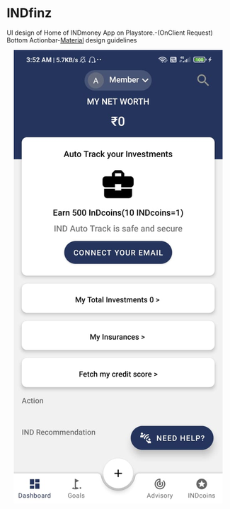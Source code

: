 # INDfinz
UI design of Home of INDmoney App on Playstore.-(OnClient Request)\
Bottom Actionbar-[Material](https://material.io/components/app-bars-bottom/android#bottom-app-bar) design guidelines
<p align="center">
<img src="https://github.com/ashokas058/INDfinz/blob/master/WhatsApp%20Image%202021-04-29%20at%203.22.53%20PM%20(1).jpeg"
  alt="Home UI">
</p>
